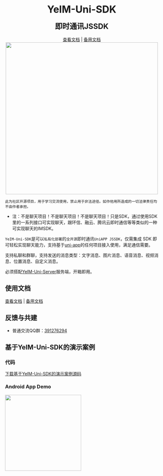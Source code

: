 <p align="center">
    <strong><font size="6">YeIM-Uni-SDK</font></strong>
    <br>
    <br>
    <strong><font size="5">即时通讯JSSDK</font></strong> 
    <br>
    <br>
    <a target="_blank" href="https://wzjun1.netlify.app/ye_plugins/sdk/yeimunisdk">查看文档</a>
    | <a target="_blank" href="https://wzjun1.github.io/ye_plugins/sdk/yeimunisdk">备用文档</a> 
    <br>
    <img src="https://wzjun1.netlify.app/ye_plugins/code2.png" width="500"/>
</p>

`此为社区开源项目，用于学习交流使用，禁止用于非法途径。如作他用所造成的一切法律责任均不由作者承担。` 

- 注：不是聊天项目！不是聊天项目！不是聊天项目！只是SDK，通过使用SDK里的一系列接口可实现聊天，跟环信、融云、腾讯云即时通信等等类似的一种可实现聊天的IMSDK。

`YeIM-Uni-SDK`是可以`私有化部署`的`全开源`即时通讯`UniAPP JSSDK`，仅需集成 SDK 即可轻松实现聊天能力，支持基于[uni-app](https://uniapp.dcloud.net.cn/)的任何项目接入使用，满足通信需要。

支持私聊和群聊，支持发送的消息类型：文字消息、图片消息、语音消息、视频消息、位置消息、自定义消息。

必须搭配[YeIM-Uni-Server](https://github.com/wzJun1/YeIM-Uni-Server)服务端，开箱即用。

## 使用文档

<a target="_blank" href="https://wzjun1.netlify.app/ye_plugins/sdk/yeimunisdk">查看文档</a>
    | <a target="_blank" href="https://wzjun1.github.io/ye_plugins/sdk/yeimunisdk">备用文档</a> 

## 反馈与共建

- 普通交流QQ群：[391276294](https://qm.qq.com/cgi-bin/qm/qr?k=hEQnVRj3c1B0gDpD2QJrD7UIfWMzCUuM&jump_from=webapi&authKey=kbrD7NHXGIPaiVb2puw+vJeRCIQSXVhIci7eFvFLBH/UjGt+hrdOk4upK731S+1+)

## 基于YeIM-Uni-SDK的演示案例

### 代码

[下载基于YeIM-Uni-SDK的演示案例源码](https://ext.dcloud.net.cn/plugin?id=10266)

### Android App Demo

<img src="https://www.pgyer.com/app/qrcode/WYbc" width="250" height="250" />
